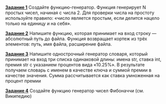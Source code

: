 **[Задание 1](Task_1.py)** Создайте функцию-генератор. Функция генерирует N простых чисел, начиная с числа 2.
Для проверки числа на простоту используйте
правило: «число является простым, если делится
нацело только на единицу и на себя».

**[Задание 2](Task_2.py)** Напишите функцию, которая принимает на вход строку —
абсолютный путь до файла. Функция возвращает кортеж из трёх
элементов: путь, имя файла, расширение файла.

**[Задание 3](Task_3.py)** Напишите однострочный генератор словаря, который принимает
на вход три списка одинаковой длины: имена str, ставка int,
премия str с указанием процентов вида «10.25%». В результате
получаем словарь с именем в качестве ключа и суммой
премии в качестве значения. Сумма рассчитывается
как ставка умноженная на процент премии

**[Задание 4](Task_4.py)**  Создайте функцию генератор чисел Фибоначчи (см. Википедию)